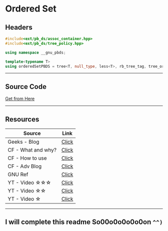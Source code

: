 # Ordered Set

## Headers

```cpp
#include<ext/pb_ds/assoc_container.hpp>
#include<ext/pb_ds/tree_policy.hpp>

using namespace __gnu_pbds;

template<typename T>
using orderedSetPBDS = tree<T, null_type, less<T>, rb_tree_tag, tree_order_statistics_node_update>;

```

---

## Source Code

[Get from Here](./OrderedSet.cpp)

---

## Resources

| Source             | Link                                                                                        |
|--------------------|---------------------------------------------------------------------------------------------|
| Geeks - Blog       | [Click](https://www.geeksforgeeks.org/ordered-set-gnu-c-pbds)                               |
| CF - What and why? | [Click](https://codeforces.com/blog/entry/11275)                                            |
| CF - How to use    | [Click](https://codeforces.com/blog/entry/11080)                                            |
| CF - Adv Blog      | [Click](https://codeforces.com/blog/entry/13279)                                            |
| GNU Ref            | [Click](https://gcc.gnu.org/onlinedocs/libstdc++/manual/policy_data_structures_design.html) |
| YT - Video ☆☆☆     | [Click](https://youtu.be/IWyIwLFucU4)                                                       |
| YT - Video ☆☆      | [Click](https://youtu.be/PkrmGfgA0IE?t=672)                                                 |
| YT - Video ☆       | [Click](https://youtu.be/f88s33eFGDo)                                                       |

---

## I will complete this readme So00o0o0o0o0on `^^)`